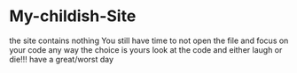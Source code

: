 # My-childish-Site
the site contains nothing
You still have time to not open the file and focus on your code
any way the choice is yours
look at the code and either laugh or die!!!
have a great/worst day
